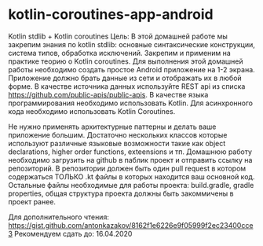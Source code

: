 # kotlin-coroutines-app-android
Kotlin stdlib + Kotlin coroutines
Цель: В этой домашней работе мы закрепим знания по kotlin stdlib: основные синтаксические конструкции, система типов, обработка исключений. Закрепим и применим на практике теорию о Kotlin coroutines.
Для выполнения этой домашней работы необходимо создать простое Android приложение на 1-2 экрана. Приложение должно брать данные из сети и отображать их в любой форме. В качестве источника данных используйте REST api из списка https://github.com/public-apis/public-apis.
В качестве языка программирования необходимо использовать Kotlin.
Для асинхронного кода необходимо использовать Kotlin Coroutines.

Не нужно применять архитектурные паттерны и делать ваше приложение большим. Достаточно нескольких классов которые используют различные языковые возможности такие как object declarations, higher order functions, exteensions и тп.
Домашнюю работу необходимо загрузить на github в паблик проект и отправить ссылку на репозиторий. В репозитории должен быть один pull request в котором содержаться ТОЛЬКО .kt файлы в которых находится ваш основной код. Остальные файлы необходимые для работы проекта: build.gradle, gradle properties, общая структура проекта должны быть закоммичены в проект ранее.

Для дополнительного чтения: https://gist.github.com/antonkazakov/8162f1e6226e9f05999f2ec23400cce3
Рекомендуем сдать до: 16.04.2020